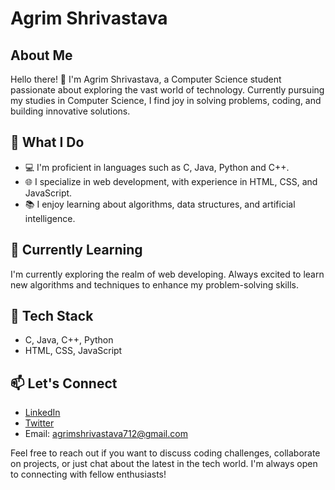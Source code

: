 # Agrim Shrivastava

## About Me

Hello there! 👋 I'm Agrim Shrivastava, a Computer Science student passionate about exploring the vast world of technology. Currently pursuing my studies in Computer Science, I find joy in solving problems, coding, and building innovative solutions.

## 🚀 What I Do

- 💻 I'm proficient in languages such as C, Java, Python and C++.
- 🌐 I specialize in web development, with experience in HTML, CSS, and JavaScript.
- 📚 I enjoy learning about algorithms, data structures, and artificial intelligence.

## 🌱 Currently Learning

I'm currently exploring the realm of web developing. Always excited to learn new algorithms and techniques to enhance my problem-solving skills.

## 🔧 Tech Stack

- C, Java, C++, Python
- HTML, CSS, JavaScript

## 📫 Let's Connect

- [LinkedIn](https://www.linkedin.com/in/agrim-shrivastava-7b250524b/)
- [Twitter](https://twitter.com/AgrimShrivasta1)
- Email: agrimshrivastava712@gmail.com

Feel free to reach out if you want to discuss coding challenges, collaborate on projects, or just chat about the latest in the tech world. I'm always open to connecting with fellow enthusiasts!


